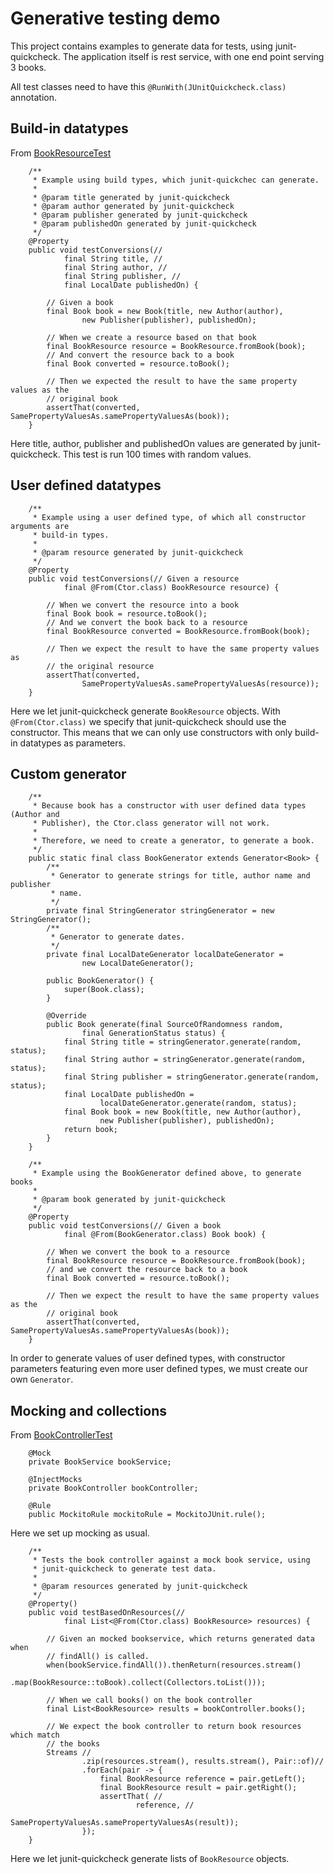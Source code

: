 # Generative testing demo

This project contains examples to generate data for tests, using junit-quickcheck.
The application itself is rest service, with one end point serving 3 books.

All test classes need to have this `@RunWith(JUnitQuickcheck.class)` annotation.

## Build-in datatypes

From [BookResourceTest](src/test/java/nl/first8/generativetesting/rest/BookResourceTest.java)

```
    /**
     * Example using build types, which junit-quickchec can generate.
     * 
     * @param title generated by junit-quickcheck
     * @param author generated by junit-quickcheck
     * @param publisher generated by junit-quickcheck
     * @param publishedOn generated by junit-quickcheck
     */
    @Property
    public void testConversions(//
            final String title, //
            final String author, //
            final String publisher, //
            final LocalDate publishedOn) {

        // Given a book
        final Book book = new Book(title, new Author(author),
                new Publisher(publisher), publishedOn);

        // When we create a resource based on that book
        final BookResource resource = BookResource.fromBook(book);
        // And convert the resource back to a book
        final Book converted = resource.toBook();

        // Then we expected the result to have the same property values as the
        // original book
        assertThat(converted, SamePropertyValuesAs.samePropertyValuesAs(book));
    }
```

Here title, author, publisher and publishedOn values are generated by junit-quickcheck.
This test is run 100 times with random values.

## User defined datatypes

```
    /**
     * Example using a user defined type, of which all constructor arguments are
     * build-in types.
     * 
     * @param resource generated by junit-quickcheck
     */
    @Property
    public void testConversions(// Given a resource
            final @From(Ctor.class) BookResource resource) {

        // When we convert the resource into a book
        final Book book = resource.toBook();
        // And we convert the book back to a resource
        final BookResource converted = BookResource.fromBook(book);

        // Then we expect the result to have the same property values as
        // the original resource
        assertThat(converted,
                SamePropertyValuesAs.samePropertyValuesAs(resource));
    }
```

Here we let junit-quickcheck generate `BookResource` objects. 
With `@From(Ctor.class)` we specify that junit-quickcheck should use the constructor.
This means that we can only use constructors with only build-in datatypes as parameters.

## Custom generator

```
    /**
     * Because book has a constructor with user defined data types (Author and
     * Publisher), the Ctor.class generator will not work.
     * 
     * Therefore, we need to create a generator, to generate a book.
     */
    public static final class BookGenerator extends Generator<Book> {
        /**
         * Generator to generate strings for title, author name and publisher
         * name.
         */
        private final StringGenerator stringGenerator = new StringGenerator();
        /**
         * Generator to generate dates.
         */
        private final LocalDateGenerator localDateGenerator =
                new LocalDateGenerator();

        public BookGenerator() {
            super(Book.class);
        }

        @Override
        public Book generate(final SourceOfRandomness random,
                final GenerationStatus status) {
            final String title = stringGenerator.generate(random, status);
            final String author = stringGenerator.generate(random, status);
            final String publisher = stringGenerator.generate(random, status);
            final LocalDate publishedOn =
                    localDateGenerator.generate(random, status);
            final Book book = new Book(title, new Author(author),
                    new Publisher(publisher), publishedOn);
            return book;
        }
    }

    /**
     * Example using the BookGenerator defined above, to generate books
     * 
     * @param book generated by junit-quickcheck
     */
    @Property
    public void testConversions(// Given a book
            final @From(BookGenerator.class) Book book) {

        // When we convert the book to a resource
        final BookResource resource = BookResource.fromBook(book);
        // and we convert the resource back to a book
        final Book converted = resource.toBook();

        // Then we expect the result to have the same property values as the
        // original book
        assertThat(converted, SamePropertyValuesAs.samePropertyValuesAs(book));
    }
```

In order to generate values of user defined types, with constructor parameters featuring even more user defined types, we must create our own `Generator`.

## Mocking and collections
From [BookControllerTest](src/test/java/nl/first8/generativetesting/rest/BookControllerTest.java)

```
    @Mock
    private BookService bookService;

    @InjectMocks
    private BookController bookController;

    @Rule
    public MockitoRule mockitoRule = MockitoJUnit.rule();
```

Here we set up mocking as usual.

```
    /**
     * Tests the book controller against a mock book service, using
     * junit-quickcheck to generate test data.
     * 
     * @param resources generated by junit-quickcheck
     */
    @Property()
    public void testBasedOnResources(//
            final List<@From(Ctor.class) BookResource> resources) {

        // Given an mocked bookservice, which returns generated data when
        // findAll() is called.
        when(bookService.findAll()).thenReturn(resources.stream()
                .map(BookResource::toBook).collect(Collectors.toList()));

        // When we call books() on the book controller
        final List<BookResource> results = bookController.books();

        // We expect the book controller to return book resources which match
        // the books
        Streams //
                .zip(resources.stream(), results.stream(), Pair::of)//
                .forEach(pair -> {
                    final BookResource reference = pair.getLeft();
                    final BookResource result = pair.getRight();
                    assertThat( //
                            reference, //
                            SamePropertyValuesAs.samePropertyValuesAs(result));
                });
    }
```

Here we let junit-quickcheck generate lists of `BookResource` objects.